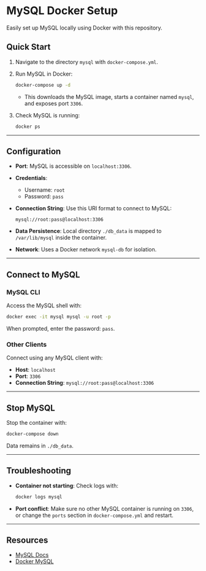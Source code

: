 # MySQL Docker Setup

Easily set up MySQL locally using Docker with this repository.

## Quick Start

1. Navigate to the directory `mysql` with `docker-compose.yml`.
2. Run MySQL in Docker:

   ```bash
   docker-compose up -d
   ```

   - This downloads the MySQL image, starts a container named `mysql`, and exposes port `3306`.

3. Check MySQL is running:

   ```bash
   docker ps
   ```

---

## Configuration

- **Port**: MySQL is accessible on `localhost:3306`.
- **Credentials**:
  - Username: `root`
  - Password: `pass`
- **Connection String**: Use this URI format to connect to MySQL:

  ```
  mysql://root:pass@localhost:3306
  ```

- **Data Persistence**: Local directory `./db_data` is mapped to `/var/lib/mysql` inside the container.
- **Network**: Uses a Docker network `mysql-db` for isolation.

---

## Connect to MySQL

### MySQL CLI

Access the MySQL shell with:

```bash
docker exec -it mysql mysql -u root -p
```

When prompted, enter the password: `pass`.

### Other Clients

Connect using any MySQL client with:

- **Host**: `localhost`
- **Port**: `3306`
- **Connection String**: `mysql://root:pass@localhost:3306`

---

## Stop MySQL

Stop the container with:

```bash
docker-compose down
```

Data remains in `./db_data`.

---

## Troubleshooting

- **Container not starting**: Check logs with:

  ```bash
  docker logs mysql
  ```

- **Port conflict**: Make sure no other MySQL container is running on `3306`, or change the `ports` section in `docker-compose.yml` and restart.

---

## Resources

- [MySQL Docs](https://dev.mysql.com/doc/)
- [Docker MySQL](https://hub.docker.com/_/mysql)
